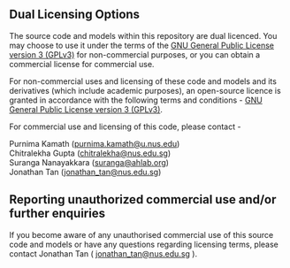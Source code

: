 ## Dual Licensing Options

The source code and models within this repository are dual licenced. You may choose to use it under the terms of the [GNU General Public License version 3 (GPLv3)](https://www.gnu.org/licenses/gpl-3.0.en.html#license-text) for non-commercial purposes, or you can obtain a commercial license for commercial use.

For non-commercial uses and licensing of these code and models and its derivatives (which include academic purposes), an open-source licence is granted in accordance with the following terms and conditions - [GNU General Public License version 3 (GPLv3)](https://www.gnu.org/licenses/gpl-3.0.en.html#license-text).

  

For commercial use and licensing of this code, please contact - 

Purnima Kamath (purnima.kamath@u.nus.edu)  
Chitralekha Gupta (chitralekha@nus.edu.sg)  
Suranga Nanayakkara (suranga@ahlab.org)  
Jonathan Tan (jonathan_tan@nus.edu.sg) 


## Reporting unauthorized commercial use and/or further enquiries


If you become aware of any unauthorised commercial use of this source code and models or have any questions regarding licensing terms, please contact Jonathan Tan ( jonathan_tan@nus.edu.sg ).